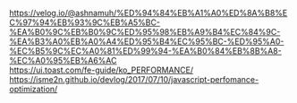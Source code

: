 https://velog.io/@ashnamuh/%ED%94%84%EB%A1%A0%ED%8A%B8%EC%97%94%EB%93%9C%EB%A5%BC-%EA%B0%9C%EB%B0%9C%ED%95%98%EB%A9%B4%EC%84%9C-%EA%B3%A0%EB%A0%A4%ED%95%B4%EC%95%BC-%ED%95%A0-%EC%B5%9C%EC%A0%81%ED%99%94-%EA%B0%84%EB%8B%A8-%EC%A0%95%EB%A6%AC<br>
https://ui.toast.com/fe-guide/ko_PERFORMANCE/<br>
https://isme2n.github.io/devlog/2017/07/10/javascript-perfomance-optimization/
